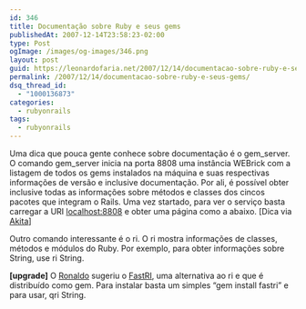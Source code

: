 ```yaml
---
id: 346
title: Documentação sobre Ruby e seus gems
publishedAt: 2007-12-14T23:58:23-02:00
type: Post
ogImage: /images/og-images/346.png
layout: post
guid: https://leonardofaria.net/2007/12/14/documentacao-sobre-ruby-e-seus-gems/
permalink: /2007/12/14/documentacao-sobre-ruby-e-seus-gems/
dsq_thread_id:
  - "1000136873"
categories:
  - rubyonrails
tags:
  - rubyonrails
---
```

Uma dica que pouca gente conhece sobre documentação é o gem\_server. O comando gem\_server inicia na porta 8808 uma instância WEBrick com a listagem de todos os gems instalados na máquina e suas respectivas informações de versão e inclusive documentação. Por ali, é possível obter inclusive todas as informações sobre métodos e classes dos cincos pacotes que integram o Rails. Uma vez startado, para ver o serviço basta carregar a URI [localhost:8808](http://localhost:8808) e obter uma página como a abaixo. [Dica via [Akita](http://www.akitaonrails.com)]

Outro comando interessante é o ri. O ri mostra informações de classes, métodos e módulos do Ruby. Por exemplo, para obter informações sobre String, use ri String.

**[upgrade]** O [Ronaldo](http://logbr.reflectivesurface.com/) sugeriu o [FastRI](http://eigenclass.org/hiki/fastri), uma alternativa ao ri e que é distribuído como gem. Para instalar basta um simples &#8220;gem install fastri&#8221; e para usar, qri String.
